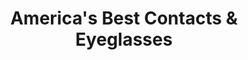 ---
title: "America's Best Contacts & Eyeglasses"
url: /raleigh/americas-best-contacts-and-eyeglasses/
shop: optician
---